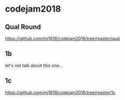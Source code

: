 # codejam2018

## Qual Round
https://github.com/mj1618/codejam2018/tree/master/qual

## 1b
let's not talk about this one...

## 1c
https://github.com/mj1618/codejam2018/tree/master/1c